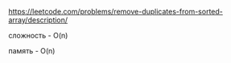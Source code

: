https://leetcode.com/problems/remove-duplicates-from-sorted-array/description/

сложность - O(n)

память - O(n)